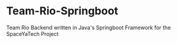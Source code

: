 # Team-Rio-Springboot
Team Rio Backend written in Java's Springboot Framework for the SpaceYaTech Project
